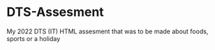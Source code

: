 # DTS-Assesment
My 2022 DTS (IT) HTML assesment that was to be made about foods, sports or a holiday
